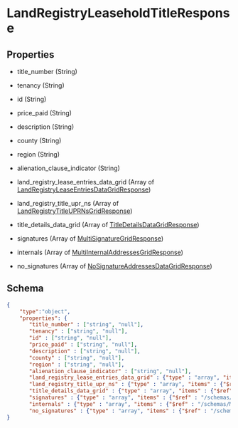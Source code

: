 # LandRegistryLeaseholdTitleResponse
## Properties
- title_number (String)

   
- tenancy (String)

   
- id (String)

   
- price_paid (String)

   
- description (String)

   
- county (String)

   
- region (String)

   
- alienation_clause_indicator (String)

   
- land_registry_lease_entries_data_grid (Array of [LandRegistryLeaseEntriesDataGridResponse](LandRegistryLeaseEntriesDataGridResponse.md))

   
- land_registry_title_upr_ns (Array of [LandRegistryTitleUPRNsGridResponse](LandRegistryTitleUPRNsGridResponse.md))

   
- title_details_data_grid (Array of [TitleDetailsDataGridResponse](TitleDetailsDataGridResponse.md))

   
- signatures (Array of [MultiSignatureGridResponse](MultiSignatureGridResponse.md))

   
- internals (Array of [MultiInternalAddressesGridResponse](MultiInternalAddressesGridResponse.md))

   
- no_signatures (Array of [NoSignatureAddressesDataGridResponse](NoSignatureAddressesDataGridResponse.md))

   

## Schema
```json
{
    "type":"object",
    "properties": {
       "title_number" : ["string", "null"],
       "tenancy" : ["string", "null"],
       "id" : ["string", "null"],
       "price_paid" : ["string", "null"],
       "description" : ["string", "null"],
       "county" : ["string", "null"],
       "region" : ["string", "null"],
       "alienation_clause_indicator" : ["string", "null"],
       "land_registry_lease_entries_data_grid" : {"type" : "array", "items" : {"$ref" : "/schemas/LandRegistryLeaseEntriesDataGrid"},
       "land_registry_title_upr_ns" : {"type" : "array", "items" : {"$ref" : "/schemas/LandRegistryTitleUPRNsGrid"},
       "title_details_data_grid" : {"type" : "array", "items" : {"$ref" : "/schemas/TitleDetailsDataGrid"},
       "signatures" : {"type" : "array", "items" : {"$ref" : "/schemas/MultiSignatureGrid"},
       "internals" : {"type" : "array", "items" : {"$ref" : "/schemas/MultiInternalAddressesGrid"},
       "no_signatures" : {"type" : "array", "items" : {"$ref" : "/schemas/NoSignatureAddressesDataGrid"}
}
```

